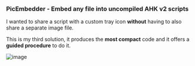 ### PicEmbedder - Embed any file into uncompiled AHK v2 scripts

I wanted to share a script with a custom tray icon **without** having to also share a separate image file. 

This is my third solution, it produces the **most compact** code and it offers a **guided procedure** to do it.

![image](https://github.com/user-attachments/assets/57c43182-26e1-4fe5-86cf-e3fe04afda46)

